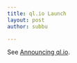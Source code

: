 ```yaml
---
title: ql.io Launch
layout: post
author: subbu

---
```


See [Announcing ql.io](http://www.ebaytechblog.com/2011/11/30/announcing-ql-io/).
